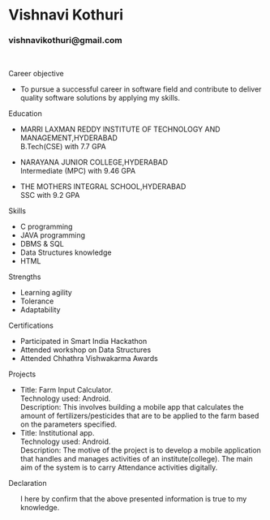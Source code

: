 
<html>
<head>
<title>My Resume</title>
<link rel="stylesheet" href="styles.css">
</head>
<body>
<h1>Vishnavi Kothuri</h1>
<h3>vishnavikothuri@gmail.com</h3>
<br>
<p>Career objective</p>
<ul>
<li>To pursue a successful career in software field and contribute to deliver quality software solutions by applying my skills.</li>
</ul>

<p> Education</p>
<ul>
<li>MARRI LAXMAN REDDY INSTITUTE OF TECHNOLOGY AND MANAGEMENT,HYDERABAD<br>B.Tech(CSE) with 7.7 GPA</li>
</ul>
<ul>
<li>NARAYANA JUNIOR COLLEGE,HYDERABAD<br>Intermediate (MPC) with 9.46 GPA</li>
</ul>
<ul>
<li>THE MOTHERS INTEGRAL SCHOOL,HYDERABAD<br>SSC with 9.2 GPA</li>
</ul>

<p>Skills</p>
<ul>
<li>C programming</li>
<li> JAVA programming</li>
<li>DBMS & SQL</li>
<li>Data Structures knowledge</li>
<li>HTML</li>
</ul>

<p>Strengths</p>
<ul>
<li>Learning agility</li>
<li>Tolerance</li>
<li>Adaptability</li>
</ul>

<p>Certifications</p>
<ul>
<li>Participated in Smart India Hackathon</li>
<li>Attended workshop on Data Structures</li>
<li>Attended Chhathra Vishwakarma Awards</li>
</ul>

<p>Projects</p>
<ul>
<li>Title: Farm Input Calculator.<br>Technology used: Android.<br>Description: This involves building a mobile app that calculates the  amount of fertilizers/pesticides that are to be applied to the farm based on the parameters specified.</li>
<li>Title: Institutional app.<br>Technology used: Android.<br>Description: The motive of the project is to develop a mobile application that handles and manages activities of an institute(college). The main aim of the system is to carry Attendance activities digitally.</li>
</ul>
<p>Declaration</p>
<ul>I here by confirm that the above presented information is true to my knowledge.</ul>
</body>
</html>
